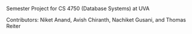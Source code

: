 Semester Project for CS 4750 (Database Systems) at UVA

Contributors: Niket Anand, Avish Chiranth, Nachiket Gusani, and Thomas Reiter

